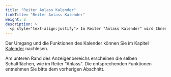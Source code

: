 ```yaml
---
title: "Reiter Anlass Kalender"
linkTitle: "Reiter Anlass Kalender"
weight: 2
description: >
  <p style="text-align:justify"> Im Reiter "Anlass Kalender" wird Ihnen die Kalenderansicht zu diesem Anlass angezeigt. Für jede gebuchte Ressource erscheint eine Kalenderzeile, in welcher die Buchungszeiträume eingetragen sind. </p>
---
```

<!-- Bild Ansicht Anlass Kalender -->

Der Umgang und die Funktionen des Kalender können Sie im Kapitel [Kalender](/Kalender/) nachlesen.

<!-- Verlinkung überprüfen -->

Am unteren Rand des Anzeigenbereichs erscheinen die selben Schaltflächen, wie im Reiter "Anlass". Die entsprechenden Funktionen entnehmen Sie bitte dem vorherigen Abschnitt.